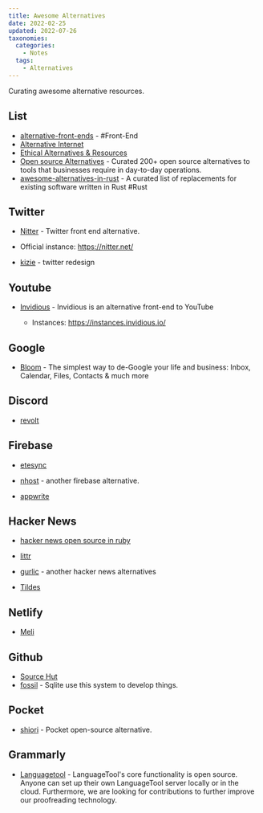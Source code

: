 ```yaml
---
title: Awesome Alternatives
date: 2022-02-25
updated: 2022-07-26
taxonomies:
  categories:
    - Notes
  tags:
    - Alternatives
---
```


Curating awesome alternative resources.

  <!-- more -->

## List

- [alternative-front-ends](https://github.com/mendel5/alternative-front-ends) - #Front-End
- [Alternative Internet](https://github.com/redecentralize/alternative-internet)
- [Ethical Alternatives & Resources](https://ethical.net/resources/)
- [Open source Alternatives](https://www.btw.so/open-source-alternatives) - Curated 200+ open source alternatives to tools that businesses require in day-to-day operations.
- [awesome-alternatives-in-rust](https://github.com/TaKO8Ki/awesome-alternatives-in-rust) - A curated list of replacements for existing software written in Rust #Rust

## Twitter

- [Nitter](https://github.com/zedeus/nitter) - Twitter front end alternative.

- Official instance: <https://nitter.net/>

- [kizie](https://kizie.co/) - twitter redesign

## Youtube

- [Invidious](https://github.com/iv-org/invidious) - Invidious is an alternative front-end to YouTube

  - Instances: <https://instances.invidious.io/>

## Google

- [Bloom](https://github.com/skerkour/bloom) - The simplest way to de-Google your life and business: Inbox, Calendar, Files, Contacts & much more

## Discord

- [revolt](https://github.com/revoltchat/revolt)

## Firebase

- [etesync](https://github.com/etesync/server)

- [nhost](https://github.com/nhost/nhost) - another firebase alternative.

- [appwrite](https://github.com/appwrite/appwrite)

## Hacker News

- [hacker news open source in ruby](hhttps://github.com/lobsters/lobsters)

- [littr](https://github.com/mariusor/go-littr)

- [gurlic](https://gurlic.com/) - another hacker news alternatives

- [Tildes](https://gitlab.com/tildes/tildes)

## Netlify

- [Meli](https://github.com/getmeli/meli)

## Github

- [Source Hut](https://sourcehut.org/)
- [fossil](https://fossil-scm.org/home/doc/trunk/www/index.wiki) - Sqlite use this system to develop things.

## Pocket

- [shiori](https://github.com/go-shiori/shiori) - Pocket open-source alternative.

## Grammarly

- [Languagetool](https://languagetool.org/) - LanguageTool's core functionality is open source. Anyone can set up their own LanguageTool server locally or in the cloud. Furthermore, we are looking for contributions to further improve our proofreading technology.
